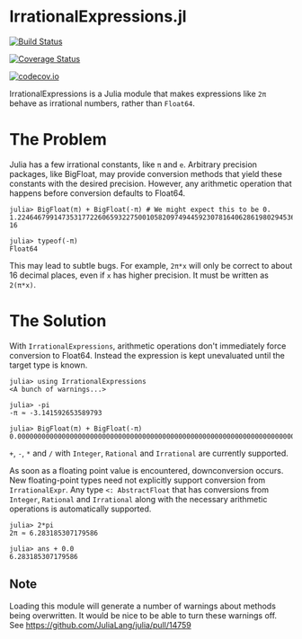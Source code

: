 # IrrationalExpressions.jl

[![Build Status](https://travis-ci.org/perrutquist/IrrationalExpressions.jl.svg?branch=master)](https://travis-ci.org/perrutquist/IrrationalExpressions.jl)

[![Coverage Status](https://coveralls.io/repos/perrutquist/IrrationalExpressions.jl/badge.svg?branch=master&service=github)](https://coveralls.io/github/perrutquist/IrrationalExpressions.jl?branch=master)

[![codecov.io](http://codecov.io/github/perrutquist/IrrationalExpressions.jl/coverage.svg?branch=master)](http://codecov.io/github/perrutquist/IrrationalExpressions.jl?branch=master)

IrrationalExpressions is a Julia module that makes expressions like `2π` behave as irrational numbers, rather than `Float64`.

# The Problem

Julia has a few irrational constants, like `π` and `e`. Arbitrary precision packages, like BigFloat, may provide conversion methods that yield these constants with the desired precision. However, any arithmetic operation that happens before conversion defaults to Float64.
```
julia> BigFloat(π) + BigFloat(-π) # We might expect this to be 0.
1.224646799147353177226065932275001058209749445923078164062861980294536250318213e-16

julia> typeof(-π)
Float64
```
This may lead to subtle bugs. For example, `2π*x` will only be correct to about 16 decimal places, even if `x` has higher precision. It must be written as `2(π*x)`.

# The Solution

With `IrrationalExpressions`, arithmetic operations don't immediately force conversion to Float64. Instead the expression is kept unevaluated until the target type is known.

```
julia> using IrrationalExpressions
<A bunch of warnings...>

julia> -pi
-π ≈ -3.141592653589793

julia> BigFloat(π) + BigFloat(-π)
0.000000000000000000000000000000000000000000000000000000000000000000000000000000
```

`+`, `-`, `*` and `/` with `Integer`, `Rational` and `Irrational` are currently supported.

As soon as a floating point value is encountered, downconversion occurs. New floating-point types need not explicitly support conversion from `IrrationalExpr`. Any type `<: AbstractFloat` that has conversions from `Integer`, `Rational` and `Irrational` along with the necessary arithmetic operations is automatically supported.

```
julia> 2*pi
2π ≈ 6.283185307179586

julia> ans + 0.0
6.283185307179586
```

## Note

Loading this module will generate a number of warnings about methods being overwritten.
It would be nice to be able to turn these warnings off. See https://github.com/JuliaLang/julia/pull/14759

